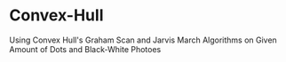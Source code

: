 # Convex-Hull
Using Convex Hull's Graham Scan and Jarvis March Algorithms on Given Amount of Dots and Black-White Photoes
